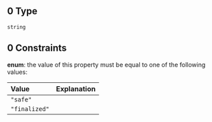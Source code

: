 ## 0 Type

`string`

## 0 Constraints

**enum**: the value of this property must be equal to one of the following values:

| Value         | Explanation |
| :------------ | :---------- |
| `"safe"`      |             |
| `"finalized"` |             |
